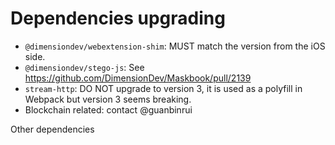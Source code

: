 # Dependencies upgrading

- `@dimensiondev/webextension-shim`: MUST match the version from the iOS side.
- `@dimensiondev/stego-js`: See <https://github.com/DimensionDev/Maskbook/pull/2139>
- `stream-http`: DO NOT upgrade to version 3, it is used as a polyfill in Webpack but version 3 seems breaking.
- Blockchain related: contact @guanbinrui

Other dependencies
